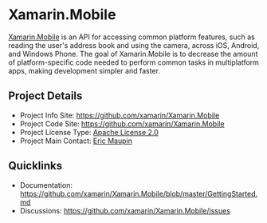 # Xamarin.Mobile

[Xamarin.Mobile](https://components.xamarin.com/view/xamarin.mobile) is an API for accessing common platform features, such as reading the user's address book and using the camera, across iOS, Android, and Windows Phone. The goal of Xamarin.Mobile is to decrease the amount of platform-specific code needed to perform common tasks in multiplatform apps, making development simpler and faster.

## Project Details
* Project Info Site: https://github.com/xamarin/Xamarin.Mobile 
* Project Code Site: https://github.com/xamarin/Xamarin.Mobile 
* Project License Type: [Apache License 2.0](https://github.com/xamarin/Xamarin.Mobile/blob/master/LICENSE.md)
* Project Main Contact: [Eric Maupin](https://github.com/ermau) 

## Quicklinks

* Documentation: https://github.com/xamarin/Xamarin.Mobile/blob/master/GettingStarted.md 
* Discussions: https://github.com/xamarin/Xamarin.Mobile/issues